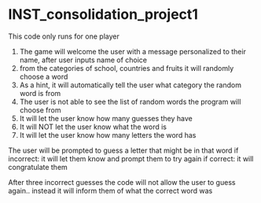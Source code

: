 # INST_consolidation_project1
This code only runs for one player

1. The game will welcome the user with a message personalized to their name, after user inputs name of choice
2. from the categories of school, countries and fruits it will randomly choose a word
3. As a hint, it will automatically tell the user what category the random word is from
7. The user is not able to see the list of random words the program will choose from 
4. It will let the user know how many guesses they have
5. It will NOT let the user know what the word is
6. It will let the user know how many letters the word has

The user will be prompted to guess a letter that might be in that word
if incorrect: it will let them know and prompt them to try again
if correct: it will congratulate them

After three incorrect guesses the code will not allow the user to guess again.. instead it will inform them of what the correct word was 

   
